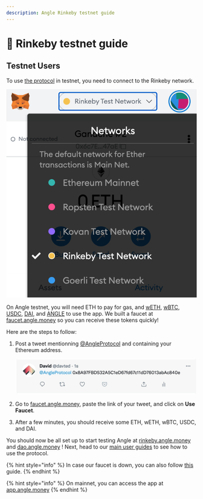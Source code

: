 ```yaml
---
description: Angle Rinkeby testnet guide
---
```


# 🧪 Rinkeby testnet guide

## Testnet Users

To use [the protocol](https://rinkeby.angle.money) in testnet, you need to connect to the Rinkeby network.

![Metamask Rinkeby](../../.gitbook/assets/metamask-rinkeby-userguide.jpg)

On Angle testnet, you will need ETH to pay for gas, and [wETH](https://rinkeby.etherscan.io/token/0xc778417e063141139fce010982780140aa0cd5ab?), [wBTC](https://rinkeby.etherscan.io/token/0x577d296678535e4903d59a4c929b718e1d575e0a?), [USDC](https://rinkeby.etherscan.io/token/0x4dbcdf9b62e891a7cec5a2568c3f4faf9e8abe2b?), [DAI](https://rinkeby.etherscan.io/token/0x5592ec0cfb4dbc12d3ab100b257153436a1f0fea?), and [ANGLE](https://rinkeby.etherscan.io/token/0x8b6d3f0e883dc9c22c60ed126ae74758abebb5f9?) to use the app. We built a faucet at [faucet.angle.money](https://faucet.angle.money/) so you can receive these tokens quickly!

Here are the steps to follow:

1. Post a tweet mentionning [@AngleProtocol](https://twitter.com/AngleProtocol/) and containing your Ethereum address.

   ![Tweet Screenshot](../../.gitbook/assets/tweet-address-userguide.png)

2. Go to [faucet.angle.money](https://faucet.angle.money/), paste the link of your tweet, and click on **Use Faucet**.
3. After a few minutes, you should receive some ETH, wETH, wBTC, USDC, and DAI.

You should now be all set up to start testing Angle at [rinkeby.angle.money](https://rinkeby.angle.money/) and [dao.angle.money](https://dao.angle.money) ! Next, head to our [main user guides](../../app-guides/README.md) to see how to use the protocol.

{% hint style="info" %}
In case our faucet is down, you can also follow [this](https://teller.gitbook.io/teller-1/testing-guide/getting-testnet-tokens-rinkeby) guide.
{% endhint %}

{% hint style="info" %}
On mainnet, you can access the app at [app.angle.money](https://app.angle.money)
{% endhint %}
